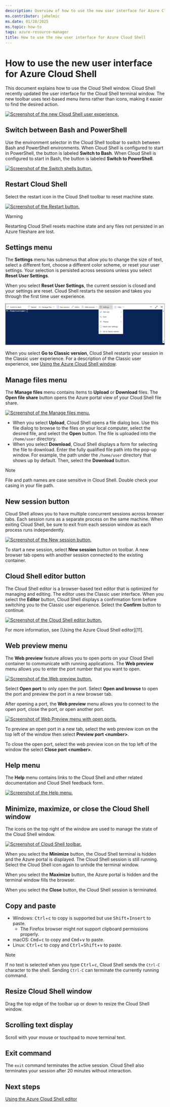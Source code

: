 ```yaml
---
description: Overview of how to use the new user interface for Azure Cloud Shell.
ms.contributor: jahelmic
ms.date: 01/28/2025
ms.topic: how-to
tags: azure-resource-manager
title: How to use the new user interface for Azure Cloud Shell
---
```


# How to use the new user interface for Azure Cloud Shell

This document explains how to use the Cloud Shell window. Cloud Shell recently updated the user
interface for the Cloud Shell terminal window. The new toolbar uses text-based menu items rather
than icons, making it easier to find the desired action.

[![Screenshot of the new Cloud Shell user experience.][05i]][05x]

## Switch between Bash and PowerShell

Use the environment selector in the Cloud Shell toolbar to switch between Bash and PowerShell
environments. When Cloud Shell is configured to start in PowerShell, the button is labeled **Switch
to Bash**. When Cloud Shell is configured to start in Bash, the button is labeled **Switch to
PowerShell**.

[![Screenshot of the Switch shells button.][08i]][08x]

## Restart Cloud Shell

Select the restart icon in the Cloud Shell toolbar to reset machine state.

[![Screenshot of the Restart button.][06i]][06x]

> [!WARNING]
> Restarting Cloud Shell resets machine state and any files not persisted in an Azure fileshare are
> lost.

## Settings menu

The **Settings** menu has submenus that allow you to change the size of text, select a different
font, choose a different color scheme, or reset your user settings. Your selection is persisted
across sessions unless you select **Reset User Settings**.

When you select **Reset User Settings**, the current session is closed and your settings are reset.
Cloud Shell restarts the session and takes you through the first time user experience.

[![Screenshot of the Settings menu.][07i]][07x]

When you select **Go to Classic version**, Cloud Shell restarts your session in the Classic user
experience. For a description of the Classic user experience, see
[Using the Azure Cloud Shell window][13].

## Manage files menu

The **Manage files** menu contains items to **Upload** or **Download** files. The **Open file
share** button opens the Azure portal view of your Cloud Shell file share.

[![Screenshot of the Manage files menu.][03i]][03x]

- When you select **Upload**, Cloud Shell opens a file dialog box. Use this file dialog to browse
  to the files on your local computer, select the desired file, and select the **Open** button. The
  file is uploaded into the `/home/user` directory.
- When you select **Download**, Cloud Shell displays a form for selecting the file to download.
  Enter the fully qualified file path into the pop-up window. For example, the path under the
  `/home/user` directory that shows up by default. Then, select the **Download** button.

> [!NOTE]
> File and path names are case sensitive in Cloud Shell. Double check your casing in your file
> path.

## New session button

Cloud Shell allows you to have multiple concurrent sessions across browser tabs. Each session runs
as a separate process on the same machine. When exiting Cloud Shell, be sure to exit from each
session window as each process runs independently.

[![Screenshot of the New session button.][04i]][04x]

To start a new session, select **New session** button on toolbar. A new browser tab opens with
another session connected to the existing container.

## Cloud Shell editor button

The Cloud Shell editor is a browser-based text editor that is optimized for managing and editing.
The editor uses the Classic user interface. When you select the **Editor** button, Cloud Shell
displays a confirmation form before switching you to the Classic user experience. Select the
**Confirm** button to continue.

[![Screenshot of the Cloud Shell editor button.][02i]][02x]

For more information, see [Using the Azure Cloud Shell editor][11].

## Web preview menu

The **Web preview** feature allows you to open ports on your Cloud Shell container to communicate
with running applications. The **Web preview** menu allows you to enter the port number that you
want to open.

[![Screenshot of the Web preview button.][10i]][10x]

Select **Open port** to only open the port. Select **Open and browse** to open the port and preview
the port in a new browser tab.

After opening a port, the **Web preview** menu allows you to connect to the open port, close the
port, or open another port.

[![Screenshot of Web Preview menu with open ports.][01i]][01x]

To preview an open port in a new tab, select the web preview icon on the top left of the window then
select **Preview port \<number\>**.

To close the open port, select the web preview icon on the top left of the window the select **Close
port \<number\>**.

## Help menu

The **Help** menu contains links to the Cloud Shell and other related documentation and Cloud Shell
feedback form.

[![Screenshot of the Help menu.][11i]][11x]

## Minimize, maximize, or close the Cloud Shell window

The icons on the top right of the window are used to manage the state of the Cloud Shell window.

[![Screenshot of Cloud Shell toolbar.][09i]][09x]

When you select the **Minimize** button, the Cloud Shell terminal is hidden and the Azure portal is
displayed. The Cloud Shell session is still running. Select the Cloud Shell icon again to unhide the
terminal window.

When you select the **Maximize** button, the Azure portal is hidden and the terminal window fills
the browser.

When you select the **Close** button, the Cloud Shell session is terminated.

## Copy and paste

- Windows: <kbd>Ctrl</kbd>+<kbd>c</kbd> to copy is supported but use
  <kbd>Shift</kbd>+<kbd>Insert</kbd> to paste.
  - The Firefox browser might not support clipboard permissions properly.
- macOS: <kbd>Cmd</kbd>+<kbd>c</kbd> to copy and <kbd>Cmd</kbd>+<kbd>v</kbd> to paste.
- Linux: <kbd>Ctrl</kbd>+<kbd>c</kbd> to copy and <kbd>Ctrl</kbd>+<kbd>Shift</kbd>+<kbd>v</kbd> to paste.

> [!NOTE]
> If no text is selected when you type <kbd>Ctrl</kbd>+<kbd>c</kbd>, Cloud Shell sends the `Ctrl-C`
> character to the shell. Sending `Ctrl-C` can terminate the currently running command.

## Resize Cloud Shell window

Drag the top edge of the toolbar up or down to resize the Cloud Shell window.

## Scrolling text display

Scroll with your mouse or touchpad to move terminal text.

## Exit command

The `exit` command terminates the active session. Cloud Shell also terminates your session after 20
minutes without interaction.

## Next steps

[Using the Azure Cloud Shell editor][12]

<!-- link references -->
[01i]: media/new-ui-shell-window/close-port.png
[02i]: media/new-ui-shell-window/editor.png
[03i]: media/new-ui-shell-window/manage-files.png
[04i]: media/new-ui-shell-window/new-session.png
[05i]: media/new-ui-shell-window/new-ui-fullscreen.png
[06i]: media/new-ui-shell-window/restart-cloud-shell.png
[07i]: media/new-ui-shell-window/settings-menu.png
[08i]: media/new-ui-shell-window/switch-to-bash.png
[09i]: media/new-ui-shell-window/toolbar.png
[10i]: media/new-ui-shell-window/web-preview.png
[11i]: media/new-ui-shell-window/help-menu.png
[01x]: media/new-ui-shell-window/close-port.png#lightbox
[02x]: media/new-ui-shell-window/editor.png#lightbox
[03x]: media/new-ui-shell-window/manage-files.png#lightbox
[04x]: media/new-ui-shell-window/new-session.png#lightbox
[05x]: media/new-ui-shell-window/new-ui-fullscreen.png#lightbox
[06x]: media/new-ui-shell-window/restart-cloud-shell.png#lightbox
[07x]: media/new-ui-shell-window/settings-menu.png#lightbox
[08x]: media/new-ui-shell-window/switch-to-bash.png#lightbox
[09x]: media/new-ui-shell-window/toolbar.png#lightbox
[10x]: media/new-ui-shell-window/web-preview.png#lightbox
[11x]: media/new-ui-shell-window/help-menu.png#lightbox
[12]: using-cloud-shell-editor.md
[13]: using-the-shell-window.md
